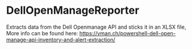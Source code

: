 # DellOpenManageReporter
Extracts data from the Dell Openmanage API and sticks it in an XLSX file,
More info can be found here: https://vman.ch/powershell-dell-open-manage-api-inventory-and-alert-extraction/
